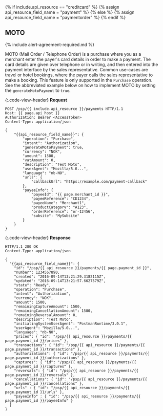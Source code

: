 {% if include.api_resource == "creditcard" %}
    {% assign api_resource_field_name = "payment" %}
{% else %}
    {% assign api_resource_field_name = "paymentorder" %}
{% endif %}

## MOTO

{% include alert-agreement-required.md %}

MOTO (Mail Order / Telephone Order) is a purchase where you as a merchant enter 
the payer's card details in order to make a payment. The card details are given
over telephone or in writing, and then entered into the payment interface by the
sales representative. Common use-cases are travel or hotel bookings, where the 
payer calls the sales representative to make a booking. This feature is only 
supported in the `Purchase` operation. See the abbreviated example below on how to
implement MOTO by setting the `generateMotoPayment` to `true`.
 

{:.code-view-header}
**Request**

```http
POST /psp/{{ include.api_resource }}/payments HTTP/1.1
Host: {{ page.api_host }}
Authorization: Bearer <AccessToken>
Content-Type: application/json

{
    "{{api_resource_field_name}}": {
        "operation": "Purchase",
        "intent": "Authorization",
        "generateMotoPayment": true,
        "currency": "NOK",
        "amount": 1500,
        "vatAmount": 0,
        "description": "Test Moto",
        "userAgent": "Mozilla/5.0...",
        "language": "nb-NO",
        "urls": {
            "callbackUrl": "https://example.com/payment-callback"
        },
        "payeeInfo": {
            "payeeId": "{{ page.merchant_id }}",
            "payeeReference": "CD1234",
            "payeeName": "Merchant1",
            "productCategory": "A123",
            "orderReference": "or-12456",
            "subsite": "MySubsite"
        }
    }
}
```

{:.code-view-header}
**Response**

```http
HTTP/1.1 200 OK
Content-Type: application/json

{
  "{{api_resource_field_name}}": {
    "id": "/psp/{{ api_resource }}/payments/{{ page.payment_id }}",
    "number": 1234567890,
    "created": "2016-09-14T13:21:29.3182115Z",
    "updated": "2016-09-14T13:21:57.6627579Z",
    "state": "Ready",
    "operation": "Purchase",
    "intent": "Authorization",
    "currency": "NOK",
    "amount": 1500,
    "remainingCaptureAmount": 1500,
    "remainingCancellationAmount": 1500,
    "remainingReversalAmount": 0,
    "description": "Test Moto",
    "initiatingSystemUserAgent": "PostmanRuntime/3.0.1",
    "userAgent": "Mozilla/5.0...",
    "language": "nb-NO",
    "prices": { "id": "/psp/{{ api_resource }}/payments/{{ page.payment_id }}/prices" },
    "transactions": { "id": "/psp/{{ api_resource }}/payments/{{ page.payment_id }}/transactions" },
    "authorizations": { "id": "/psp/{{ api_resource }}/payments/{{ page.payment_id }}/authorizations" },
    "captures": { "id": "/psp/{{ api_resource }}/payments/{{ page.payment_id }}/captures" },
    "reversals": { "id": "/psp/{{ api_resource }}/payments/{{ page.payment_id }}/reversals" },
    "cancellations": { "id": "/psp/{{ api_resource }}/payments/{{ page.payment_id }}/cancellations" },
    "urls" : { "id": "/psp/{{ api_resource }}/payments/{{ page.payment_id }}/urls" },
    "payeeInfo" : { "id": "/psp/{{ api_resource }}/payments/{{ page.payment_id }}/payeeInfo" }
  }
}
```
